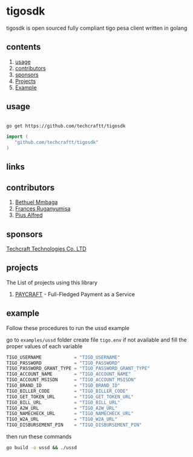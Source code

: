 # tigosdk
tigosdk is open sourced fully compliant tigo pesa client written in golang


## contents
1. [usage](#usage)
2. [contributors](#contributors)
3. [sponsors](#sponsors)
4. [Projects](#projects)
5. [Example](#example)

## usage
```bash

go get https://github.com/techcraftt/tigosdk

```

```go
import (
   "github.com/techcraftt/tigosdk"
)
```

## links

## contributors

1. [Bethuel Mmbaga]()
2. [Frances Ruganyumisa]()
3. [Pius Alfred]()

## sponsors

[Techcraft Technologies Co. LTD]()

## projects
The List of projects using this library

1. [PAYCRAFT]() - Full-Fledged Payment as a Service

## example
Follow these procedures to run the ussd example

go to `examples/ussd` folder create file `tigo.env` if not available and fill the proper values of each variable

```go
TIGO_USERNAME            = "TIGO_USERNAME"
TIGO_PASSWORD            = "TIGO_PASSWORD"
TIGO_PASSWORD_GRANT_TYPE = "TIGO_PASSWORD_GRANT_TYPE"
TIGO_ACCOUNT_NAME        = "TIGO_ACCOUNT_NAME"
TIGO_ACCOUNT_MSISDN      = "TIGO_ACCOUNT_MSISDN"
TIGO_BRAND_ID            = "TIGO_BRAND_ID"
TIGO_BILLER_CODE         = "TIGO_BILLER_CODE"
TIGO_GET_TOKEN_URL       = "TIGO_GET_TOKEN_URL"
TIGO_BILL_URL            = "TIGO_BILL_URL"
TIGO_A2W_URL             = "TIGO_A2W_URL"
TIGO_NAMECHECK_URL       = "TIGO_NAMECHECK_URL"
TIGO_W2A_URL             = "TIGO_W2A_URL"
TIGO_DISBURSEMENT_PIN    = "TIGO_DISBURSEMENT_PIN"
```
then run these commands

```bash
go build -o ussd && ./ussd

```
